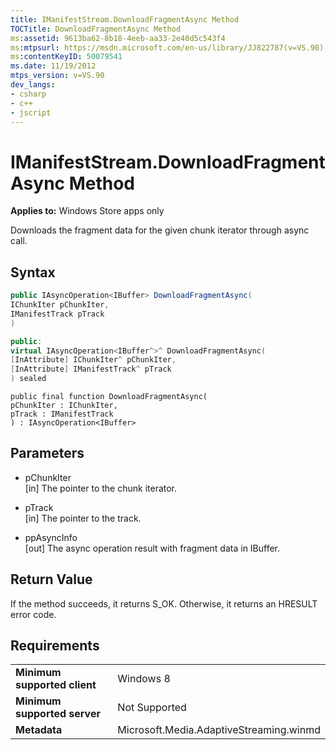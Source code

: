 ```yaml
---
title: IManifestStream.DownloadFragmentAsync Method
TOCTitle: DownloadFragmentAsync Method
ms:assetid: 9613ba62-8b18-4eeb-aa33-2e40d5c543f4
ms:mtpsurl: https://msdn.microsoft.com/en-us/library/JJ822787(v=VS.90)
ms:contentKeyID: 50079541
ms.date: 11/19/2012
mtps_version: v=VS.90
dev_langs:
- csharp
- c++
- jscript
---
```


# IManifestStream.DownloadFragmentAsync Method

**Applies to:** Windows Store apps only

Downloads the fragment data for the given chunk iterator through async call.

## Syntax

``` csharp
public IAsyncOperation<IBuffer> DownloadFragmentAsync(
IChunkIter pChunkIter,
IManifestTrack pTrack
)
```

``` c++
public:
virtual IAsyncOperation<IBuffer^>^ DownloadFragmentAsync(
[InAttribute] IChunkIter^ pChunkIter,
[InAttribute] IManifestTrack^ pTrack
) sealed
```

``` jscript
public final function DownloadFragmentAsync(
pChunkIter : IChunkIter,
pTrack : IManifestTrack
) : IAsyncOperation<IBuffer>
```

## Parameters

  - pChunkIter  
    \[in\] The pointer to the chunk iterator.

  - pTrack  
    \[in\] The pointer to the track.

  - ppAsyncInfo  
    \[out\] The async operation result with fragment data in IBuffer.

## Return Value

If the method succeeds, it returns S\_OK. Otherwise, it returns an HRESULT error code.

## Requirements

|||
|--- |--- |
|**Minimum supported client**|Windows 8|
|**Minimum supported server**|Not Supported|
|**Metadata**|Microsoft.Media.AdaptiveStreaming.winmd|

